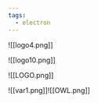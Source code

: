 ```yaml
---
tags:
  - electron
---
```

![[logo4.png]]

![[logo10.png]]

![[LOGO.png]]

![[var1.png]]![[OWL.png]]